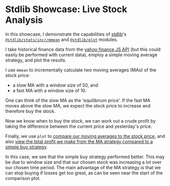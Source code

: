 # Stdlib Showcase: Live Stock Analysis

In this showcase, I demonstrate the capabilities of [stdlib](https://github.com/stdlib-js/stdlib)'s [`@stdlib/stats/incr/mmean`](https://github.com/stdlib-js/stdlib/tree/develop/lib/node_modules/%40stdlib/stats/incr/mmean) and [`@stdlib/plot`](https://github.com/stdlib-js/stdlib/tree/develop/lib/node_modules/%40stdlib/plot) modules.

I take historical finance data from the [yahoo finance JS API](https://github.com/gadicc/node-yahoo-finance2/) (but this could easily be performed with current data), employ a simple moving average strategy, and plot the results.

I use `mmean` to incrementally calculate two moving averages (MAs) of the stock price:
- a slow MA with a window size of 50, and
- a fast MA with a window size of 10.

One can think of the slow MA as the 'equilibrium price'. If the fast MA moves above the slow MA, we expect the stock price to increase and therefore buy the stock.

Now we know when to buy the stock, we can work out a crude profit by taking the difference between the current price and yesterday's price.

Finally, we use `plot` to [compare our moving averages to the stock price](https://github.com/notacountry/stdlib-live-stock-analysis/blob/main/stock-ma-plot.html), and also [view the total profit we make from the MA strategy compared to a simple buy strategy](https://github.com/notacountry/stdlib-live-stock-analysis/blob/main/earnings-plot.html).

In this case, we see that the simple buy strategy performed better. This may be due to window size and that our chosen stock was increasing a lot over our chosen time period. The main advantage of the MA strategy is that we can stop buying if losses get too great, as can be seen near the start of the comparison plot.
